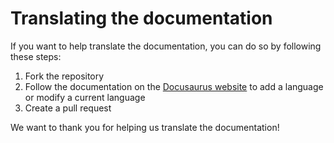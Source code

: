 # Translating the documentation

If you want to help translate the documentation, you can do so by following these steps:

1. Fork the repository
2. Follow the documentation on the [Docusaurus website](https://docusaurus.io/docs/i18n/introduction) to add a language or modify a current language
3. Create a pull request

We want to thank you for helping us translate the documentation!
